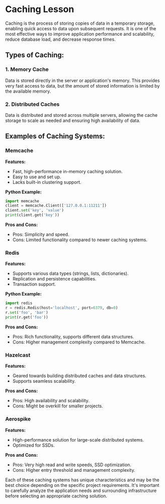 # Caching Lesson

Caching is the process of storing copies of data in a temporary storage, enabling quick access to data upon subsequent requests. It is one of the most effective ways to improve application performance and scalability, reduce database load, and decrease response times.

## Types of Caching:

### 1. Memory Cache

Data is stored directly in the server or application's memory. This provides very fast access to data, but the amount of stored information is limited by the available memory.

### 2. Distributed Caches

Data is distributed and stored across multiple servers, allowing the cache storage to scale as needed and ensuring high availability of data.

## Examples of Caching Systems:

### Memcache

**Features:**
- Fast, high-performance in-memory caching solution.
- Easy to use and set up.
- Lacks built-in clustering support.

**Python Example:**
```python
import memcache
client = memcache.Client(['127.0.0.1:11211'])
client.set('key', 'value')
print(client.get('key'))
```

**Pros and Cons:**
- Pros: Simplicity and speed.
- Cons: Limited functionality compared to newer caching systems.

### Redis

**Features:**
- Supports various data types (strings, lists, dictionaries).
- Replication and persistence capabilities.
- Transaction support.

**Python Example:**
```python
import redis
r = redis.Redis(host='localhost', port=6379, db=0)
r.set('foo', 'bar')
print(r.get('foo'))
```

**Pros and Cons:**
- Pros: Rich functionality, supports different data structures.
- Cons: Higher management complexity compared to Memcache.

### Hazelcast

**Features:**
- Geared towards building distributed caches and data structures.
- Supports seamless scalability.

**Pros and Cons:**
- Pros: High availability and scalability.
- Cons: Might be overkill for smaller projects.

### Aerospike

**Features:**
- High-performance solution for large-scale distributed systems.
- Optimized for SSDs.

**Pros and Cons:**
- Pros: Very high read and write speeds, SSD optimization.
- Cons: Higher entry threshold and management complexity.

Each of these caching systems has unique characteristics and may be the best choice depending on the specific project requirements. It's important to carefully analyze the application needs and surrounding infrastructure before selecting an appropriate caching solution.